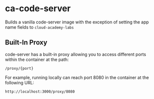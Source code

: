 # ca-code-server

Builds a vanilla code-server image with the exception of setting the app name fields to `cloud-academy-labs`

## Built-In Proxy

code-server has a built-in proxy allowing you to access different ports within the container at the path:

```
/proxy/{port}
```

For example, running locally can reach port 8080 in the container at the following URL:

```
http://localhost:3000/proxy/8080
```